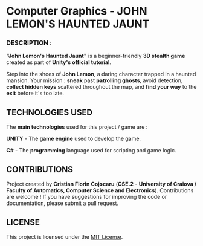 # Computer Graphics - JOHN LEMON'S HAUNTED JAUNT


### DESCRIPTION :
**"John Lemon's Haunted Jaunt"** is a beginner-friendly **3D stealth game** created as part of **Unity's official tutorial**. 

Step into the shoes of **John Lemon**, a daring character trapped in a haunted mansion. 
Your mission : **sneak** past **patrolling ghosts**, avoid detection, **collect hidden keys** scattered throughout the map, and **find your way** to the **exit** before it's too late.



## TECHNOLOGIES USED
The **main technologies** used for this project / game are :

**UNITY** - The **game engine** used to develop the game.

**C#** - The **programming** language used for scripting and game logic.



## CONTRIBUTIONS 
Project created by **Cristian Florin Cojocaru** (**CSE.2** - **University of Craiova / Faculty of Automatics, Computer Science and Electronics**). Contributions are welcome ! If you have suggestions for improving the code or documentation, please submit a pull request.



## LICENSE
This project is licensed under the [MIT License](LICENSE).
